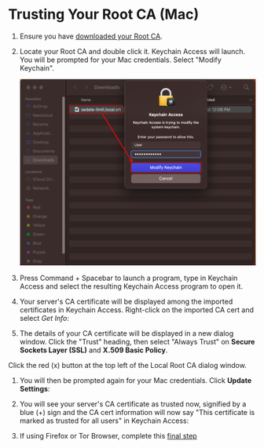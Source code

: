 # Trusting Your Root CA (Mac)

1. Ensure you have [downloaded your Root CA](../../../user-manual/trust-ca.md#download-your-root-ca).

1. Locate your Root CA and double click it. Keychain Access will launch. You will be prompted for your Mac credentials. Select "Modify Keychain".

   ![Setup](./assets/ca-modify-keychain.png)

1. Press Command + Spacebar to launch a program, type in Keychain Access and select the resulting Keychain Access program to open it.

1. Your server's CA certificate will be displayed among the imported certificates in Keychain Access. Right-click on the imported CA cert and select _Get Info_:

1. The details of your CA certificate will be displayed in a new dialog window. Click the "Trust" heading, then select "Always Trust" on **Secure Sockets Layer (SSL)** and **X.509 Basic Policy**.

Click the red (x) button at the top left of the Local Root CA dialog window.

1. You will then be prompted again for your Mac credentials. Click **Update Settings**:

1. You will see your server's CA certificate as trusted now, signified by a blue (+) sign and the CA cert information will now say "This certificate is marked as trusted for all users" in Keychain Access:

1. If using Firefox or Tor Browser, complete this [final step](../../misc-guides/firefox-guides/ca.md#mac--windows)
